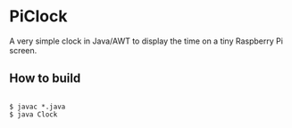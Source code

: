 # PiClock

A very simple clock in Java/AWT to display the time on a tiny Raspberry Pi 
screen.

## How to build

<code>
$ javac *.java
$ java Clock
</code>

